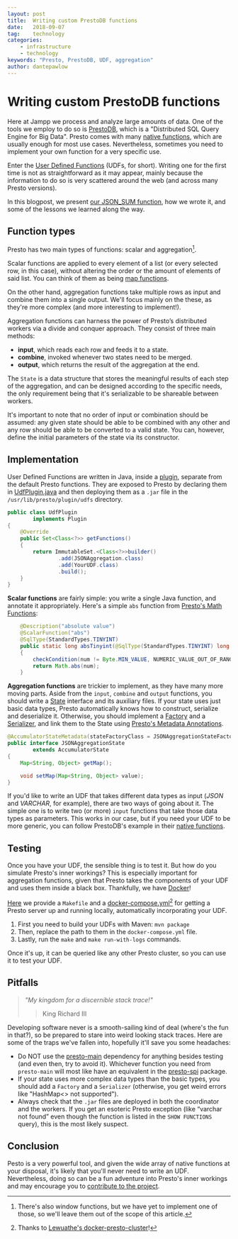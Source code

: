 ```yaml
---
layout: post
title:  Writing custom PrestoDB functions
date:   2018-09-07
tag:    technology
categories:
    - infrastructure
    - technology
keywords: "Presto, PrestoDB, UDF, aggregation"
author: dantepawlow
---
```


# Writing custom PrestoDB functions

<!--excerpt.start-->

Here at Jampp we process and analyze large amounts of data.
One of the tools we employ to do so is [PrestoDB](https://prestodb.io/), which is a "Distributed SQL Query Engine for Big Data".
Presto comes with many [native functions](https://prestodb.io/docs/current/functions.html), which are usually enough for most use cases. Nevertheless, sometimes you need to implement your own function for a very specific use.

Enter the [User Defined Functions](https://prestodb.io/docs/current/develop/functions.html) (UDFs, for short).
Writing one for the first time is not as straightforward as it may appear, mainly because the information to do so is very scattered around the web (and across many Presto versions).

In this blogpost, we present [our JSON_SUM function](TODO), how we wrote it, and some of the lessons we learned along the way.

<!--excerpt.end-->

## Function types

Presto has two main types of functions: scalar and aggregation[^1].

[^1]: There's also window functions, but we have yet to implement one of those, so we'll leave them out of the scope of this article.

Scalar functions are applied to every element of a list (or every selected row, in this case), without altering the order or the amount of elements of said list.
You can think of them as being [map functions](https://en.wikipedia.org/wiki/Map_(higher-order_function)).

On the other hand, aggregation functions take multiple rows as input and combine them into a single output.
We'll focus mainly on the these, as they're more complex (and more interesting to implement!).

Aggregation functions can harness the power of Presto’s distributed workers via a divide and conquer approach.
They consist of three main methods:

* __input__, which reads each row and feeds it to a state.
* __combine__, invoked whenever two states need to be merged.
* __output__, which returns the result of the aggregation at the end.

The `State` is a data structure that stores the meaningful results of each step of the aggregation, and can be designed according to the specific needs, the only requirement being that it's serializable to be shareable between workers.

It's important to note that no order of input or combination should be assumed: any given state should be able to be combined with any other and any row should be able to be converted to a valid state.
You can, however, define the initial parameters of the state via its constructor.

## Implementation

User Defined Functions are written in Java, inside a [plugin](https://prestodb.io/docs/current/develop/spi-overview.html), separate from the default Presto functions.
They are exposed to Presto by declaring them in [UdfPlugin.java](TODO) and then deploying them as a `.jar` file in the `/usr/lib/presto/plugin/udfs` directory.

```java
public class UdfPlugin
        implements Plugin
{
    @Override
    public Set<Class<?>> getFunctions()
    {
        return ImmutableSet.<Class<?>>builder()
                .add(JSONAggregation.class)
                .add(YourUDF.class)
                .build();
    }
}
```

**Scalar functions** are fairly simple: you write a single Java function, and annotate it appropriately.
Here's a simple `abs` function from [Presto's Math Functions](https://github.com/prestodb/presto/blob/3060c65a1812c6c8b0c2ab725b0184dbad67f0ed/presto-main/src/main/java/com/facebook/presto/operator/scalar/MathFunctions.java#L93):

```java
    @Description("absolute value")
    @ScalarFunction("abs")
    @SqlType(StandardTypes.TINYINT)
    public static long absTinyint(@SqlType(StandardTypes.TINYINT) long num)
    {
        checkCondition(num != Byte.MIN_VALUE, NUMERIC_VALUE_OUT_OF_RANGE, "Value -128 is out of range for abs(tinyint)");
        return Math.abs(num);
    }
```

**Aggregation functions** are trickier to implement, as they have many more moving parts.
Aside from the `input`, `combine` and `output` functions, you should write a [State](TODO) interface and its auxiliary files.
If your state uses just basic data types, Presto automatically knows how to construct, serialize and deserialize it.
Otherwise, you should implement a [Factory](TODO) and a [Serializer](TODO), and link them to the State using [Presto's Metadata Annotations](https://github.com/prestodb/presto/tree/3060c65a1812c6c8b0c2ab725b0184dbad67f0ed/presto-main/src/main/java/com/facebook/presto/metadata).

```java
@AccumulatorStateMetadata(stateFactoryClass = JSONAggregationStateFactory.class, stateSerializerClass = JSONAggregationStateSerializer.class)
public interface JSONAggregationState
        extends AccumulatorState
{
    Map<String, Object> getMap();

    void setMap(Map<String, Object> value);
}
```

If you'd like to write an UDF that takes different data types as input (_JSON_ and _VARCHAR_, for example), there are two ways of going about it.
The simple one is to write two (or more) `input` functions that take those data types as parameters.
This works in our case, but if you need your UDF to be more generic, you can follow PrestoDB's example in their [native functions](https://github.com/prestodb/presto/tree/master/presto-main/src/main/java/com/facebook/presto/operator/aggregation).

## Testing

Once you have your UDF, the sensible thing is to test it.
But how do you simulate Presto's inner workings? This is especially important for aggregation functions, given that Presto takes the components of your UDF and uses them inside a black box.
Thankfully, we have [Docker](https://www.docker.com/)!

[Here](TODO) we provide a `Makefile` and a [docker-compose.yml](TODO)[^2] for getting a Presto server up and running locally, automatically incorporating your UDF.

1. First you need to build your UDFs with Maven: `mvn package`
2. Then, replace the path to them in the `docker-compose.yml` file.
3. Lastly, run the `make` and `make run-with-logs` commands.

[^2]: Thanks to [Lewuathe's docker-presto-cluster](https://github.com/Lewuathe/docker-presto-cluster)!

Once it's up, it can be queried like any other Presto cluster, so you can use it to test your UDF.

## Pitfalls

> _"My kingdom for a discernible stack trace!"_
>> King Richard III

Developing software never is a smooth-sailing kind of deal (where's the fun in that?), so be prepared to stare into weird looking stack traces.
Here are some of the traps we've fallen into, hopefully it'll save you some headaches:

* Do NOT use the [presto-main](https://mvnrepository.com/artifact/com.facebook.presto/presto-main) dependency for anything besides testing (and even then, try to avoid it). Whichever function you need from `presto-main` will most like have an equivalent in the [presto-spi](https://mvnrepository.com/artifact/com.facebook.presto/presto-spi) package.
* If your state uses more complex data types than the basic types, you should add a `Factory` and a `Serializer` (otherwise, you get weird errors like "HashMap<> not supported").
* Always check that the `.jar` files are deployed in both the coordinator and the workers. If you get an esoteric Presto exception (like “varchar not found” even though the function is listed in the `SHOW FUNCTIONS` query), this is the most likely suspect.

## Conclusion

Pesto is a very powerful tool, and given the wide array of native functions at your disposal, it's likely that you'll never need to write an UDF.
Nevertheless, doing so can be a fun adventure into Presto's inner workings and may encourage you to [contribute to the project](https://github.com/prestodb/presto/blob/master/CONTRIBUTING.md).
